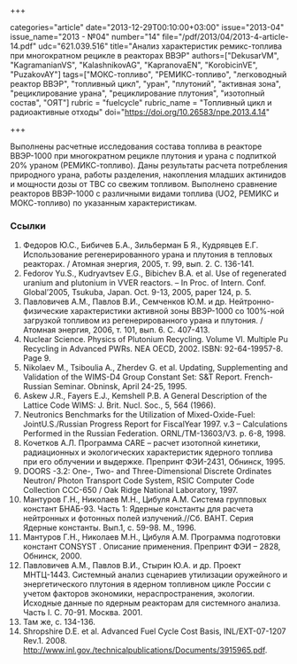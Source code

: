 +++

categories="article"
date="2013-12-29T00:10:00+03:00"
issue="2013-04"
issue_name="2013 - №04"
number="14"
file="/pdf/2013/04/2013-4-article-14.pdf"
udc="621.039.516"
title="Анализ характеристик ремикс-топлива при многократном рецикле в реакторах ВВЭР"
authors=["DekusarVM", "KagramanianVS", "KalashnikovAG", "KapranovaEN", "KorobicinVE", "PuzakovAY"]
tags=["МОКС-топливо", "РЕМИКС-топливо", "легководный реактор ВВЭР", "топливный цикл", "уран", "плутоний", "активная зона", "рециклирование урана", "рециклирование плутония", "изотопный состав", "ОЯТ"]
rubric = "fuelcycle"
rubric_name = "Топливный цикл и радиоактивные отходы"
doi="https://doi.org/10.26583/npe.2013.4.14"

+++

Выполнены расчетные исследования состава топлива в реакторе ВВЭР-1000 при многократном рецикле плутония и урана с подпиткой 20% ураном (РЕМИКС-топливо). Даны результаты расчета потребления природного урана, работы разделения, накопления младших актинидов и мощности дозы от ТВС со свежим топливом. Выполнено сравнение реакторов ВВЭР-1000 с различными видами топлива (UO2, РЕМИКС и МОКС-топливо) по указанным характеристикам.

### Ссылки

1. Федоров Ю.С., Бибичев Б.А., Зильберман Б Я., Кудрявцев Е.Г. Использование регенерированного урана и плутония в тепловых реакторах. / Атомная энергия, 2005, т. 99, вып. 2. С. 136-141.
2. Fedorov Yu.S., Kudryavtsev E.G., Bibichev B.A. et al. Use of regenerated uranium and plutonium in VVER reactors. – In Proc. of Intern. Conf. Global’2005, Tsukuba, Japan. Oct. 9-13, 2005, paper 124, p. 5.
3. Павловичев А.М., Павлов В.И., Семченков Ю.М. и др. Нейтронно-физические характеристики активной зоны ВВЭР-1000 со 100%-ной загрузкой топливом из регенерированного урана и плутония. / Атомная энергия, 2006, т. 101, вып. 6. С. 407-413.
4. Nuclear Science. Physics of Plutonium Recycling. Volume VI. Multiple Pu Recycling in Advanced PWRs. NEA OECD, 2002. ISBN: 92-64-19957-8. Page 9.
5. Nikolaev M., Tsiboulia A., Zherdev G. et al. Updating, Supplementing and Validation of the WIMS-D4 Group Constant Set: S&T Report. French-Russian Seminar. Obninsk, April 24-25, 1995.
6. Askew J.R., Fayers E.J., Kemshell P.B. A General Description of the Lattice Code WIMS: J. Brit. Nucl. Soc., 5, 564 (1966).
7. Neutronics Benchmarks for the Utilization of Mixed-Oxide-Fuel: JointU.S./Russian Progress Report for FiscalYear 1997. v.3 – Calculations Performed in the Russian Federation. ORNL/TM-13603/V3. p. 6-8, 1998.
8. Кочетков А.Л. Программа CARE – расчет изотопной кинетики, радиационных и экологических характеристик ядерного топлива при его облучении и выдержке. Препринт ФЭИ-2431, Обнинск, 1995.
9. DOORS -3.2: One-, Two- and Three-Dimensional Discrete Ordinates Neutron/ Photon Transport Code System, RSIC Computer Code Collection CCC-650 / Oak Ridge National Laboratory, 1997.
10. Мантуров Г.Н., Николаев М.Н., Цибуля А.М. Система групповых констант БНАБ-93. Часть 1: Ядерные константы для расчета нейтронных и фотонных полей излучений.//Сб. ВАНТ. Серия Ядерные константы. Вып.1, с. 59-98. М., 1996.
11. Мантуров Г.Н., Николаев М.Н., Цибуля А.М. Программа подготовки констант CONSYST . Описание применения. Препринт ФЭИ – 2828, Обнинск, 2000.
12. Павловичев А.М., Павлов В.И., Стырин Ю.А. и др. Проект МНТЦ-1443. Системный анализ сценариев утилизации оружейного и энергетического плутония в ядерном топливном цикле России с учетом факторов экономики, нераспространения, экологии. Исходные данные по ядерным реакторам для системного анализа. Часть I. С. 70-91. Москва. 2001.
13. Там же, с. 134-136.
14. Shropshire D.E. et al. Advanced Fuel Cycle Cost Basis, INL/EXT-07-1207 Rev.1. 2008. http://www.inl.gov./technicalpublications/Documents/3915965.pdf.